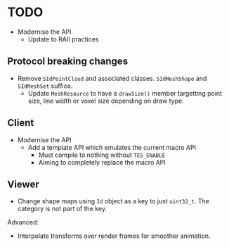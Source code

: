 # TODO

- Modernise the API
  - Update to RAII practices

## Protocol breaking changes

- Remove `SIdPointCloud` and associated classes. `SIdMeshShape` and `SIdMeshSet` suffice.
  - Update `MeshResource` to have a `drawSize()` member targetting point size, line width or voxel size depending on draw type.

## Client

- Modernise the API
  - Add a template API which emulates the current macro API
    - Must compile to nothing without `TES_ENABLE`
    - Aiming to completely replace the macro API

## Viewer

- Change shape maps using `Id` object as a key to just `uint32_t`. The category is not part of the key.

Advanced:

- Interpolate transforms over render frames for smoother animation.
